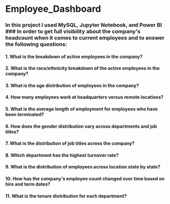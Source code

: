 
# Employee_Dashboard
### In this project I used MySQL, Jupyter Notebook, and Power BI ### In order to get full visibility about the company's headcount when it comes to current employees and to answer the following questions:
#### 1. What is the breakdown of active employees in the company?
#### 2. What is the race/ethnicity breakdown of the active employees in the company?
#### 3. What is the age distribution of employees in the company?
#### 4. How many employees work at headquarters versus remote locations?
#### 5. What is the average length of employment for employees who have been terminated?
#### 6. How does the gender distribution vary across departments and job titles?
#### 7. What is the distribution of job titles across the company?
#### 8. Which department has the highest turnover rate?
#### 9. What is the distribution of employees across location state by state?
#### 10. How has the company's employee count changed over time based on hire and term dates?
#### 11. What is the tenure distribution for each department?


